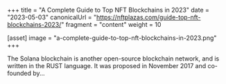 +++
title = "A Complete Guide to Top NFT Blockchains in 2023"
date = "2023-05-03"
canonicalUrl = "https://nftplazas.com/guide-top-nft-blockchains-2023/"
fragment = "content"
weight = 10

[asset]
    image = "a-complete-guide-to-top-nft-blockchains-in-2023.png"
+++

The Solana blockchain is another open-source blockchain network, and is 
written in the RUST language. It was proposed in November 2017 and 
co-founded by...
